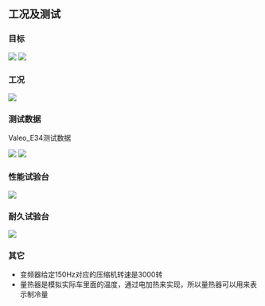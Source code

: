 ## 工况及测试
### 目标
![](https://ddns.smpi.top:10000/md_attachments/Pasted%20image%2020220330161344.png)
![](https://ddns.smpi.top:10000/md_attachments/Pasted%20image%2020220330161331.png)
### 工况
![](https://ddns.smpi.top:10000/md_attachments/Pasted%20image%2020220329101427.png)

### 测试数据
Valeo_E34测试数据

![](https://ddns.smpi.top:10000/md_attachments/Pasted%20image%2020220329101652.png)
![](https://ddns.smpi.top:10000/md_attachments/Pasted%20image%2020220329101849.png)

### 性能试验台
![](https://ddns.smpi.top:10000/md_attachments/Pasted%20image%2020220330160337.png)

### 耐久试验台
![](https://ddns.smpi.top:10000/md_attachments/Pasted%20image%2020220415151930.png)



### 其它
- 变频器给定150Hz对应的压缩机转速是3000转
- 量热器是模拟实际车里面的温度，通过电加热来实现，所以量热器可以用来表示制冷量
